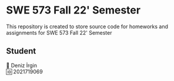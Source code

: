 # SWE 573 Fall 22' Semester
This repository is created to store source code for homeworks and assignments for SWE 573 Fall 22' Semester

## Student
:name_badge: Deniz İrgin
<br>
:id: 2021719069
